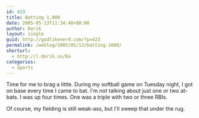 ```yaml
---
id: 423
title: Batting 1,000
date: 2005-05-13T11:34:40+00:00
author: Derik
layout: single
guid: http://godlikenerd.com/?p=423
permalink: /weblog/2005/05/13/batting-1000/
shorturl:
  - http://l.derik.us/6a
categories:
  - Sports
---
```

Time for me to brag a little. During my softball game on Tuesday night, I got on base every time I came to bat. I'm not talking about just one or two at-bats. I was up four times. One was a triple with two or three RBIs.

Of course, my fielding is still weak-ass, but I'll sweep that under the rug.